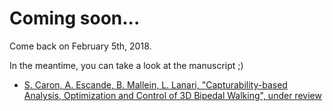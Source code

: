 # Coming soon...

Come back on February 5th, 2018.

In the meantime, you can take a look at the manuscript ;) 

- [S. Caron, A. Escande, B. Mallein, L. Lanari, "Capturability-based Analysis,
  Optimization and Control of 3D Bipedal Walking", under
  review](https://hal.archives-ouvertes.fr/hal-01689331/document)
